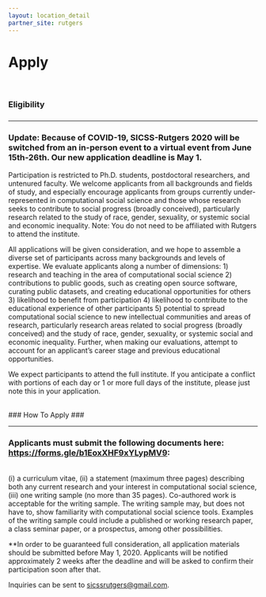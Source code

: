 ```yaml
---
layout: location_detail
partner_site: rutgers
---
```


<h1 class="display-4">Apply</h1>
<br />

### Eligibility
### <a name="eligibility"></a>

---
### Update: Because of COVID-19, SICSS-Rutgers 2020 will be switched from an in-person event to a virtual event from June 15th-26th. Our new application deadline is May 1.

Participation is restricted to Ph.D. students, postdoctoral researchers, and untenured faculty. We welcome applicants from all backgrounds and fields of study, and especially encourage applicants from groups currently under-represented in computational social science and those whose research seeks to contribute to social progress (broadly conceived), particularly research related to the study of race, gender, sexuality, or systemic social and economic inequality. Note: You do not need to be affiliated with Rutgers to attend the institute. 

All applications will be given consideration, and we hope to assemble a diverse set of participants across many backgrounds and levels of expertise. We evaluate applicants along a number of dimensions: 1) research and teaching in the area of computational social science 2) contributions to public goods, such as creating open source software, curating public datasets, and creating educational opportunities for others 3) likelihood to benefit from participation 4) likelihood to contribute to the educational experience of other participants 5) potential to spread computational social science to new intellectual communities and areas of research, particularly research areas related to social progress (broadly conceived) and the study of race, gender, sexuality, or systemic social and economic inequality. Further, when making our evaluations, attempt to account for an applicant’s career stage and previous educational opportunities.
<br />

We expect participants to attend the full institute. If you anticipate a conflict with portions of each day or 1 or more full days of the institute, please just note this in your application.

<br />
### How To Apply
### <a name="how_to_apply"></a>

---

### Applicants must submit the following documents here: https://forms.gle/b1EoxXHF9xYLypMV9: ###
<br />
(i) a curriculum vitae, (ii) a statement (maximum three pages) describing both any current research and your interest in computational social science, (iii) one writing sample (no more than 35 pages). Co-authored work is acceptable for the writing sample. The writing sample may, but does not have to, show familiarity with computational social science tools. Examples of the writing sample could include a published or working research paper, a class seminar paper, or a prospectus, among other possibilities.

**In order to be guaranteed full consideration, all application materials should be submitted before May 1, 2020. Applicants will be notified approximately 2 weeks after the deadline and will be asked to confirm their participation soon after that.

Inquiries can be sent to sicssrutgers@gmail.com.

